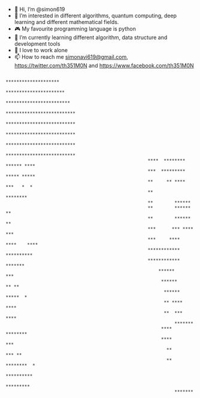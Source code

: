 - 👋 Hi, I’m @simon619
- 👀 I’m interested in different algorithms, quantum computing, deep learning and different mathematical fields.
- 🎮 My favourite programming language is python
- 🌱 I’m currently learning different algorithm, data structure and development tools
- 💞️ I love to work alone
- 📫 How to reach me simonavi619@gmail.com, https://twitter.com/th351M0N and https://www.facebook.com/th351M0N

<!---
simon619/simon619 is a ✨ special ✨ repository because its `README.md` (this file) appears on your GitHub profile.
You can click the Preview link to take a look at your changes.
--->



                                                            ********************                                                
                                                           **********************  
                                                          ************************ 
                                                         **************************
                                                         **************************
                                                         **************************
                                                         **************************
                                                         **************************
                                                         ****  ******** ****** ****
                                                         ***  ********* ***** *****
                                                         **     ** ****  ***   *  *
                                                         **        ********        
                                                         **        ******          
                                                         **        ******        **
                                                         **        ******        **
                                                         ***      *** ****      ***
                                                         ***     ****  ****    ****
                                                         ************  **********  
                                                         ************    *******   
                                                             ******        ***     
                                                              ******     ** **     
                                                               ****** *****  *     
                                                               ** **** ****        
                                                               **  *** ****        
                                                                   *******         
                                                              ****   ********      
                                                              ****        ***      
                                                                **        *** **   
                                                                **   ********  *   
                                                                 **********        
                                                                  *********        
                                                                   ******* 


